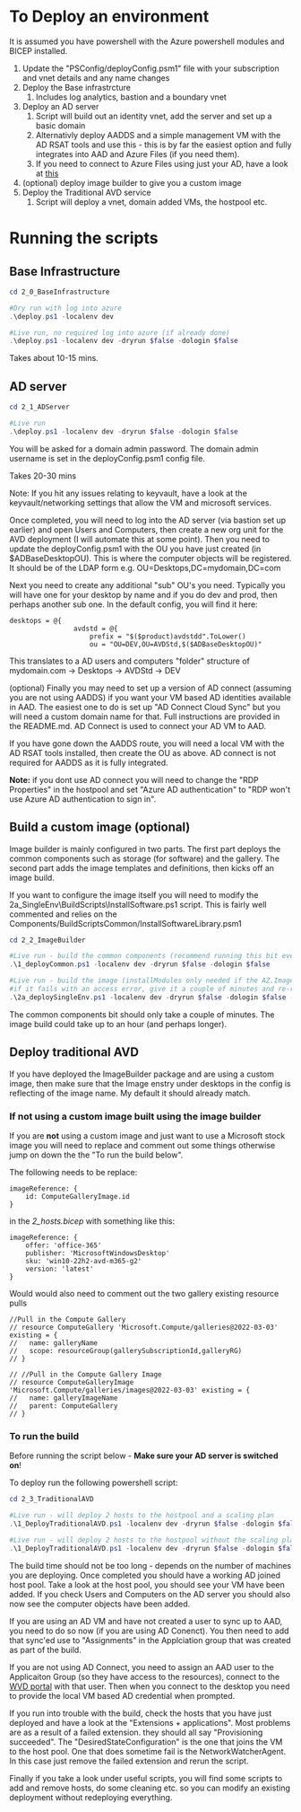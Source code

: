 # To Deploy an environment

It is assumed you have powershell with the Azure powershell modules and BICEP installed.

1. Update the "PSConfig/deployConfig.psm1" file with your subscription and vnet details and any name changes
1. Deploy the Base infrastrcture
    1. Includes log analytics, bastion and a boundary vnet
1. Deploy an AD server
    1. Script will build out an identity vnet, add the server and set up a basic domain
    1. Alternativly deploy AADDS and a simple management VM with the AD RSAT tools and use this - this is by far the easiest option and fully integrates into AAD and Azure Files (if you need them).
    1. If you need to connect to Azure Files using just your AD, have a look at [this](https://learn.microsoft.com/en-us/azure/storage/files/storage-files-identity-auth-active-directory-enable)
1. (optional) deploy image builder to give you a custom image
1. Deploy the Traditional AVD service
    1. Script will deploy a vnet, domain added VMs, the hostpool etc.

# Running the scripts

## Base Infrastructure

```powershell
cd 2_0_BaseInfrastructure

#Dry run with log into azure
.\deploy.ps1 -localenv dev

#Live run, no required log into azure (if already done)
.\deploy.ps1 -localenv dev -dryrun $false -dologin $false
```

Takes about 10-15 mins.

## AD server

```powershell
cd 2_1_ADServer

#Live run
.\deploy.ps1 -localenv dev -dryrun $false -dologin $false
```

You will be asked for a domain admin password.  The domain admin username is set in the deployConfig.psm1 config file.

Takes 20-30 mins

Note: If you hit any issues relating to keyvault, have a look at the keyvault/networking settings that allow the VM and microsoft services.

Once completed, you will need to log into the AD server (via bastion set up earlier) and open Users and Computers, then create a new org unit for the AVD deployment (I will automate this at some point).  Then you need to update the deployConfig.psm1 with the OU you have just created (in $ADBaseDesktopOU).  This is where the computer objects will be registered.  It should be of the LDAP form e.g. OU=Desktops,DC=mydomain,DC=com

Next you need to create any additional "sub" OU's you need.  Typically you will have one for your desktop by name and if you do dev and prod, then perhaps another sub one.  In the default config, you will find it here:

```bicep
desktops = @{
                avdstd = @{
                    prefix = "$($product)avdstdd".ToLower()
                    ou = "OU=DEV,OU=AVDStd,$($ADBaseDesktopOU)"
```

This translates to a AD users and computers "folder" structure of mydomain.com -> Desktops -> AVDStd -> DEV

(optional) Finally you may need to set up a version of AD connect (assuming you are not using AADDS) if you want your VM based AD identities available in AAD.  The easiest one to do is set up "AD Connect Cloud Sync" but you will need a custom domain name for that.  Full instructions are provided in the README.md.  AD Connect is used to connect your AD VM to AAD.

If you have gone down the AADDS route, you will need a local VM with the AD RSAT tools installed, then create the OU as above.  AD connect is not required for AADDS as it is fully integrated.

**Note:** if you dont use AD connect you will need to change the "RDP Properties" in the hostpool and set "Azure AD authentication" to "RDP won't use Azure AD authentication to sign in".

## Build a custom image (optional)

Image builder is mainly configured in two parts. The first part deploys the common components such as storage (for software) and the gallery.  The second part adds the image templates and definitions, then kicks off an image build.

If you want to configure the image itself you will need to modify the 2a_SingleEnv\BuildScripts\InstallSoftware.ps1 script.  This is fairly well commented and relies on the Components/BuildScriptsCommon/InstallSoftwareLibrary.psm1

```powershell
cd 2_2_ImageBuilder

#Live run - build the common components (recommend running this bit even if you use a standard image as the gallery is referenced later)
.\1_deployCommon.ps1 -localenv dev -dryrun $false -dologin $false

#Live run - build the image (installModules only needed if the AZ.ImageBuilder module is not installed)
#if it fails with an access error, give it a couple of minutes and re-run.  Sometime it can take a few minutes for assigned IDs to take effect.
.\2a_deploySingleEnv.ps1 -localenv dev -dryrun $false -dologin $false -installModules $true

```

The common components bit should only take a couple of minutes.  The image build could take up to an hour (and perhaps longer).

## Deploy traditional AVD

If you have deployed the ImageBuilder package and are using a custom image, then make sure that the Image enstry under desktops in the config is reflecting of the image name.  My default it should already match.

### If not using a custom image built using the image builder

If you are **not** using a custom image and just want to use a Microsoft stock image you will need to replace and comment out some things otherwise jump on down the the "To run the build below".

The following needs to be replace:

```bicep
imageReference: {
    id: ComputeGalleryImage.id
}
```

in the *2_hosts.bicep* with something like this:

```bicep
imageReference: {
    offer: 'office-365'
    publisher: 'MicrosoftWindowsDesktop'
    sku: 'win10-22h2-avd-m365-g2'
    version: 'latest'
}
```

Would would also need to comment out the two gallery existing resource pulls

```bicep
//Pull in the Compute Gallery
// resource ComputeGallery 'Microsoft.Compute/galleries@2022-03-03' existing = {
//   name: galleryName
//   scope: resourceGroup(gallerySubscriptionId,galleryRG)
// }

// //Pull in the Compute Gallery Image
// resource ComputeGalleryImage 'Microsoft.Compute/galleries/images@2022-03-03' existing = {
//   name: galleryImageName
//   parent: ComputeGallery
// }
```

### To run the build

Before running the script below - **Make sure your AD server is switched on**!

To deploy run the following powershell script:

```powershell
cd 2_3_TraditionalAVD

#Live run - will deploy 2 hosts to the hostpool and a scaling plan
.\1_DeployTraditionalAVD.ps1 -localenv dev -dryrun $false -dologin $false -hostCount 2

#Live run - will deploy 2 hosts to the hostpool without the scaling plan
.\1_DeployTraditionalAVD.ps1 -localenv dev -dryrun $false -dologin $false -deployScaler $false -hostCount 2

```

The build time should not be too long - depends on the number of machines you are deploying.  Once completed you should have a working AD joined host pool.  Take a look at the host pool, you should see your VM have been added.  If you check Users and Computers on the AD server you should also now see the computer objects have been added.

If you are using an AD VM and have not created a user to sync up to AAD, you need to do so now (if you are using AD Conenct).  You then need to add that sync'ed use to "Assignments" in the Applciation group that was created as part of the build.

If you are not using AD Connect, you need to assign an AAD user to the Applicaiton Group (so they have access to the resources), connect to the [WVD portal](https://client.wvd.microsoft.com/arm/webclient/index.html) with that user. Then when you connect to the desktop you need to provide the local VM based AD credential when prompted.

If you run into trouble with the build, check the hosts that you have just deployed and have a look at the "Extensions + applications".  Most problems are as a result of a failed extension.  they should all say "Provisioning succeeded".  The "DesiredStateConfiguration" is the one that joins the VM to the host pool.  One that does sometime fail is the NetworkWatcherAgent.  In this case just remove the failed extension and rerun the script.

Finally if you take a look under useful scripts, you will find some scripts to add and remove hosts, do some cleaning etc. so you can modify an existing deployment without redeploying everything.